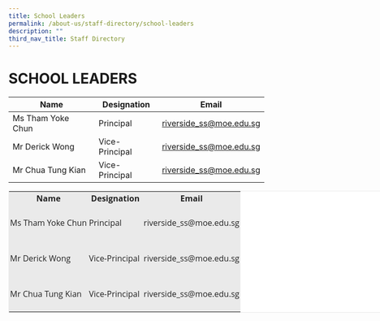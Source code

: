 ```yaml
---
title: School Leaders
permalink: /about-us/staff-directory/school-leaders
description: ""
third_nav_title: Staff Directory
---
```

# SCHOOL LEADERS



| Name | Designation | Email |
| -------- | -------- | -------- |
| Ms Tham Yoke Chun     | Principal     | riverside_ss@moe.edu.sg     |
| Mr Derick Wong     | Vice-Principal     | riverside_ss@moe.edu.sg     |
| Mr Chua Tung Kian     | Vice-Principal     | riverside_ss@moe.edu.sg     |

<table class="ive_eobj_center iveo_table ives_tab_1" style="margin: auto; outline: 0px; padding: 0px; clear: both; border: 1px solid rgb(234, 234, 234); color: rgb(0, 0, 0); font-family: &quot;Open Sans&quot;, sans-serif; font-size: 16px; font-style: normal; font-variant-ligatures: normal; font-variant-caps: normal; font-weight: 400; letter-spacing: normal; orphans: 2; text-align: left; text-transform: none; white-space: normal; widows: 2; word-spacing: 0px; -webkit-text-stroke-width: 0px; background-color: rgb(255, 255, 255); text-decoration-thickness: initial; text-decoration-style: initial; text-decoration-color: initial; width: 819.556px;"><tbody style="margin: 0px; outline: 0px; padding: 0px;"><tr style="margin: 0px; outline: 0px; padding: 0px; background-color: rgb(85, 96, 245);"><td style="margin: 0px; outline: 0px; padding: 2px; text-align: center; background-color: rgb(234, 234, 234); color: rgb(34, 34, 34);"><b style="margin: 0px; outline: 0px; padding: 0px;">Name</b></td><td style="margin: 0px; outline: 0px; padding: 2px; text-align: center; background-color: rgb(234, 234, 234); color: rgb(34, 34, 34);"><b style="margin: 0px; outline: 0px; padding: 0px;">Designation</b></td><td style="margin: 0px; outline: 0px; padding: 2px; text-align: center; background-color: rgb(234, 234, 234); color: rgb(34, 34, 34);"><b style="margin: 0px; outline: 0px; padding: 0px;">Email</b></td></tr><tr style="margin: 0px; outline: 0px; padding: 0px;"><td style="margin: 0px; outline: 0px; padding: 2px; text-align: left; background-color: rgb(234, 234, 234); color: rgb(34, 34, 34);">Ms Tham Yoke Chun</td><td style="margin: 0px; outline: 0px; padding: 2px; text-align: left; background-color: rgb(234, 234, 234); color: rgb(34, 34, 34);">Principal</td><td style="margin: 0px; outline: 0px; padding: 2px; text-align: left; background-color: rgb(234, 234, 234); color: rgb(34, 34, 34);"><br style="margin: 0px; outline: 0px; padding: 0px;">riverside_ss@moe.edu.sg<br style="margin: 0px; outline: 0px; padding: 0px;"><br style="margin: 0px; outline: 0px; padding: 0px;"></td></tr><tr style="margin: 0px; outline: 0px; padding: 0px;"></tr><tr style="margin: 0px; outline: 0px; padding: 0px; background-color: rgb(249, 249, 249);"><td style="margin: 0px; outline: 0px; padding: 2px; text-align: left; background-color: rgb(234, 234, 234); color: rgb(34, 34, 34);">Mr Derick Wong</td><td style="margin: 0px; outline: 0px; padding: 2px; text-align: left; background-color: rgb(234, 234, 234); color: rgb(34, 34, 34);">Vice-Principal</td><td style="margin: 0px; outline: 0px; padding: 2px; text-align: left; background-color: rgb(234, 234, 234); color: rgb(34, 34, 34);"><br style="margin: 0px; outline: 0px; padding: 0px;">riverside_ss@moe.edu.sg<br style="margin: 0px; outline: 0px; padding: 0px;"><br style="margin: 0px; outline: 0px; padding: 0px;"></td></tr><tr style="margin: 0px; outline: 0px; padding: 0px;"><td style="margin: 0px; outline: 0px; padding: 2px; text-align: left; background-color: rgb(234, 234, 234); color: rgb(34, 34, 34);"><br style="margin: 0px; outline: 0px; padding: 0px;">Mr Chua Tung Kian<br style="margin: 0px; outline: 0px; padding: 0px;">&nbsp;</td><td style="margin: 0px; outline: 0px; padding: 2px; text-align: left; background-color: rgb(234, 234, 234); color: rgb(34, 34, 34);">Vice-Principal&nbsp;</td><td style="margin: 0px; outline: 0px; padding: 2px; text-align: left; background-color: rgb(234, 234, 234); color: rgb(34, 34, 34);">riverside_ss@moe.edu.sg</td></tr></tbody></table>